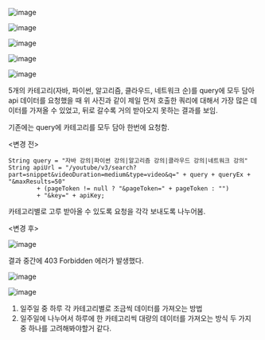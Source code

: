 
![image](https://sj-obsidian-bucket.s3.ap-northeast-2.amazonaws.com/12ebfb36c4e5ae7904606c37be6e666d.png)



![image](https://sj-obsidian-bucket.s3.ap-northeast-2.amazonaws.com/17ec44deca8fdfbc78335ffbfe2f05d7.png)




![image](https://sj-obsidian-bucket.s3.ap-northeast-2.amazonaws.com/0f2849223b905e1f12bcfd1b7d63c854.png)



![image](https://sj-obsidian-bucket.s3.ap-northeast-2.amazonaws.com/19d87dcb85ecbe0721b48c8364eb96e9.png)


![image](https://sj-obsidian-bucket.s3.ap-northeast-2.amazonaws.com/2253fc9e6f3bbd7bc4cfdb8b87ed632e.png)



5개의 카테고리(자바, 파이썬, 알고리즘, 클라우드, 네트워크 순)를 query에 모두 담아 api 데이터를 요청했을 때 위 사진과 같이 제일 먼저 호출한 쿼리에 대해서 가장 많은 데이터를 가져올 수 있었고, 뒤로 갈수록 거의 받아오지 못하는 결과를 보임.


기존에는 query에 카테고리를 모두 담아 한번에 요청함.

<변경 전>

```
String query = "자바 강의|파이썬 강의|알고리즘 강의|클라우드 강의|네트워크 강의"
String apiUrl = "/youtube/v3/search?part=snippet&videoDuration=medium&type=video&q=" + query + queryEx + "&maxResults=50"  
        + (pageToken != null ? "&pageToken=" + pageToken : "")  
        + "&key=" + apiKey;
```

카테고리별로 고루 받아올 수 있도록 요청을 각각 보내도록 나누어봄.

<변경 후>

![image](https://sj-obsidian-bucket.s3.ap-northeast-2.amazonaws.com/c058cd1b97aac1316929033ec3b58620.png)


결과
중간에 403 Forbidden 에러가 발생했다.

![image](https://sj-obsidian-bucket.s3.ap-northeast-2.amazonaws.com/e8c053c15afe0f7c0124ef5a1cf3f899.png)

![image](https://sj-obsidian-bucket.s3.ap-northeast-2.amazonaws.com/973783e1da4544ba53e3c482a43825fe.png)

1. 일주일 중 하루 각 카테고리별로 조금씩 데이터를 가져오는 방법
2. 일주일에 나누어서 하루에 한 카테고리씩 대량의 데이터를 가져오는 방식
두 가지 중 하나를 고려해봐야할거 같다.

